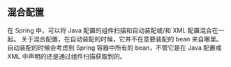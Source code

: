 ## 混合配置 ##

在 Spring 中，可以将 Java 配置的组件扫描和自动装配或/和 XML 配置混合在一起。
关于混合配置，在自动装配的时候，它并不在意要装配的 bean 来自哪里。自动装配的时候会考虑到 Spring 容器中所有的 bean，不管它是在 Java 配置或 XML 中声明的还是通过组件扫描获取到的。
